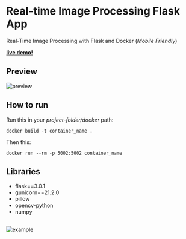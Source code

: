 # Real-time Image Processing Flask App
Real-Time Image Processing with Flask and Docker (*Mobile Friendly*)

[**live demo!**](https://bugramurat.pythonanywhere.com)

## Preview
![preview](https://i.giphy.com/media/v1.Y2lkPTc5MGI3NjExZHVkdXBnYzFnMDJiZzJ6MWdtcGlqeDB3aWlsdjZlYXB2eWFpaGVtZSZlcD12MV9pbnRlcm5hbF9naWZfYnlfaWQmY3Q9Zw/QL61nwJd8HPtS3bDg8/giphy-downsized-large.gif)

## How to run
Run this in your *project-folder/docker* path:
```
docker build -t container_name .
```
Then this:
```
docker run --rm -p 5002:5002 container_name
```

## Libraries
- flask==3.0.1
- gunicorn==21.2.0
- pillow
- opencv-python
- numpy

## 
![example](https://i.ibb.co/Lgt74Gk/processed-original-image.jpg)
